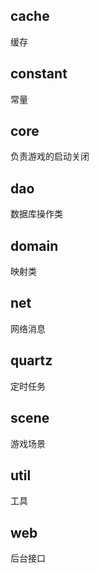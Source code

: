 ## cache
缓存
## constant
常量
## core
负责游戏的启动关闭
## dao
数据库操作类
## domain
映射类
## net
网络消息
## quartz
定时任务
## scene
游戏场景
## util
工具
## web
后台接口
